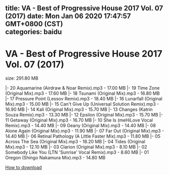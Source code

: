 
title: VA - Best of Progressive House 2017 Vol. 07 (2017)
date: Mon Jan 06 2020 17:47:57 GMT+0800 (CST)    
categories: baidu
---

# VA - Best of Progressive House 2017 Vol. 07 (2017)
size: 291.80 MB
 
 
|- 20 Aquamarine (Airdraw & Noar Remix).mp3 - 17.00 MB
|- 19 Time Zone (Original Mix).mp3 - 17.60 MB
|- 18 Tsunami (Original Mix).mp3 - 16.80 MB
|- 17 Pressure Point (Lessov Remix).mp3 - 18.40 MB
|- 16 Lunarfall (Original Mix).mp3 - 15.00 MB
|- 15 Can't Give Up (Universal Solution Remix).mp3 - 16.90 MB
|- 14 Kali (Original Mix).mp3 - 15.70 MB
|- 13 Changes (Katrin Souza Remix).mp3 - 13.30 MB
|- 12 Epsilon (Original Mix).mp3 - 15.70 MB
|- 11 Getaway (Original Mix).mp3 - 16.70 MB
|- 10 She Is (meHiLove Vocal Remix).mp3 - 14.40 MB
|- 09 Geany (Original Mix).mp3 - 14.40 MB
|- 08 Alone Again (Original Mix).mp3 - 11.90 MB
|- 07 Far Out (Original Mix).mp3 - 14.40 MB
|- 06 Retinal Pathology (A Little Faster Mix).mp3 - 11.80 MB
|- 05 Across The Sea (Original Mix).mp3 - 18.20 MB
|- 04 Tides (Original Mix).mp3 - 12.10 MB
|- 03 Clarion (Original Mix).mp3 - 8.10 MB
|- 02 Somebody Like You (LTN 'Sunrise' Vocal Remix).mp3 - 8.60 MB
|- 01 Oregon (Shingo Nakamura Mix).mp3 - 14.80 MB

[How to download](https://bpcam.bemobtrk.com/go/2ceec3aa-1ca2-46d6-b9ff-aaa5c184517c?jno=2663)